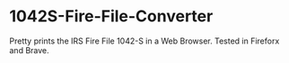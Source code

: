 # 1042S-Fire-File-Converter

Pretty prints the IRS Fire File 1042-S in a Web Browser. Tested in Fireforx and Brave.
